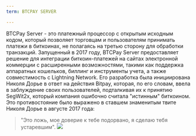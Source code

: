 ```yaml
---
term: BTCPAY SERVER

---
```

BTCPay Server - это платежный процессор с открытым исходным кодом, который позволяет торговцам и пользователям принимать платежи в биткоинах, не полагаясь на третью сторону для обработки транзакций. Запущенный в 2017 году, BTCPay Server предоставляет решение для интеграции биткоин-платежей на сайтах электронной коммерции с расширенными возможностями, такими как поддержка аппаратных кошельков, биллинг и инструменты учета, а также совместимость с Lightning Network. Его разработка была инициирована Николя Дорье в ответ на действия Bitpay, которая, по его словам, ввела в заблуждение своих пользователей, подталкивая их к принятию SegWit2x, который компания ошибочно считала "истинным" биткоином. Это противостояние было выражено в ставшем знаменитым твите Николя Дорье в августе 2017 года:

> "Это ложь, мое доверие к тебе подорвано, я сделаю тебя устаревшим".
![](../../dictionnaire/assets/53.webp)